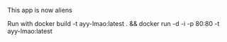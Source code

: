 This app is now aliens

Run with
docker build -t ayy-lmao:latest . && docker run -d -i -p 80:80 -t ayy-lmao:latest
